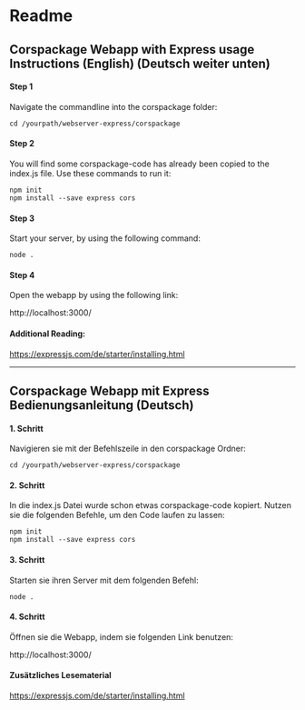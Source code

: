 # Readme

## Corspackage Webapp with Express usage Instructions (English) (Deutsch weiter unten)

#### Step 1

Navigate the commandline into the corspackage folder:

    cd /yourpath/webserver-express/corspackage

#### Step 2

You will find some corspackage-code has already been copied to the index.js file. Use these commands to run it:

    npm init  
    npm install --save express cors

#### Step 3

Start your server, by using the following command:

    node .

#### Step 4

Open the webapp by using the following link: 

http://localhost:3000/

#### Additional Reading:

https://expressjs.com/de/starter/installing.html

---


## Corspackage Webapp mit Express Bedienungsanleitung (Deutsch)

#### 1. Schritt

Navigieren sie mit der Befehlszeile in den corspackage Ordner:

    cd /yourpath/webserver-express/corspackage

#### 2. Schritt

In die index.js Datei wurde schon etwas corspackage-code kopiert. Nutzen sie die folgenden Befehle, um den Code laufen zu lassen:

    npm init  
    npm install --save express cors


#### 3. Schritt

Starten sie ihren Server mit dem folgenden Befehl:

    node .


#### 4. Schritt

Öffnen sie die Webapp, indem sie folgenden Link benutzen:

http://localhost:3000/

#### Zusätzliches Lesematerial

https://expressjs.com/de/starter/installing.html
